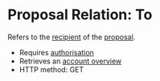 # Proposal Relation: To
Refers to the [recipient](../../../resource/account/overview/README.md) 
of the [proposal](../../../resource/proposals/overview/README.md).

- Requires [authorisation](../../../security/Authorisation.md)
- Retrieves an [account overview](../../../resource/account/overview/README.md)
- HTTP method: GET
